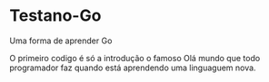 # Testano-Go
Uma forma de aprender Go

O primeiro codigo é só a introdução o famoso Olá mundo que todo programador faz quando está aprendendo uma linguaguem nova.
